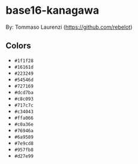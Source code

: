 # base16-kanagawa

By: Tommaso Laurenzi (https://github.com/rebelot)

## Colors

* `#1f1f28`
* `#16161d`
* `#223249`
* `#54546d`
* `#727169`
* `#dcd7ba`
* `#c8c093`
* `#717c7c`
* `#c34043`
* `#ffa066`
* `#c0a36e`
* `#76946a`
* `#6a9589`
* `#7e9cd8`
* `#957fb8`
* `#d27e99`
